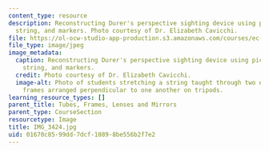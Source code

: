 ```yaml
---
content_type: resource
description: Reconstructing Durer's perspective sighting device using picture frames,
  string, and markers. Photo courtesy of Dr. Elizabeth Cavicchi.
file: https://ol-ocw-studio-app-production.s3.amazonaws.com/courses/ec-050-recreate-experiments-from-history-inform-the-future-from-the-past-galileo-january-iap-2010/01670c8599dd7dcf10898be556b2f7e2_IMG_3424.jpg
file_type: image/jpeg
image_metadata:
  caption: Reconstructing Durer's perspective sighting device using picture frames,
    string, and markers.
  credit: Photo courtesy of Dr. Elizabeth Cavicchi.
  image-alt: Photo of students stretching a string taught through two empty wooden
    frames arranged perpendicular to one another on tripods.
learning_resource_types: []
parent_title: Tubes, Frames, Lenses and Mirrors
parent_type: CourseSection
resourcetype: Image
title: IMG_3424.jpg
uid: 01670c85-99dd-7dcf-1089-8be556b2f7e2
---
```


